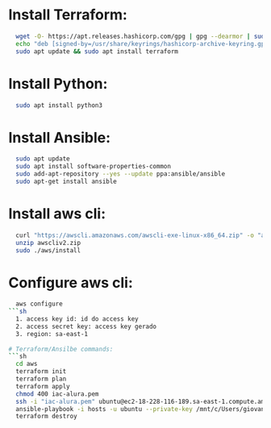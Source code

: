 # Install Terraform:
```sh
  wget -O- https://apt.releases.hashicorp.com/gpg | gpg --dearmor | sudo tee /usr/share/keyrings/hashicorp-archive-keyring.gpg
  echo "deb [signed-by=/usr/share/keyrings/hashicorp-archive-keyring.gpg] https://apt.releases.hashicorp.com $(lsb_release -cs) main" | sudo tee /etc/apt/sources.list.d/hashicorp.list
  sudo apt update && sudo apt install terraform
```

# Install Python:
```sh
  sudo apt install python3
```
  
# Install Ansible:
```sh
  sudo apt update
  sudo apt install software-properties-common
  sudo add-apt-repository --yes --update ppa:ansible/ansible
  sudo apt-get install ansible
```
  
# Install aws cli:
```sh
  curl "https://awscli.amazonaws.com/awscli-exe-linux-x86_64.zip" -o "awscliv2.zip"
  unzip awscliv2.zip
  sudo ./aws/install
```
  
# Configure aws cli:
```sh
  aws configure
```sh
  1. access key id: id do access key
  2. access secret key: access key gerado
  3. region: sa-east-1
  
# Terraform/Ansilbe commands:
```sh
  cd aws
  terraform init
  terraform plan
  terraform apply
  chmod 400 iac-alura.pem
  ssh -i "iac-alura.pem" ubuntu@ec2-18-228-116-189.sa-east-1.compute.amazonaws.com
  ansible-playbook -i hosts -u ubuntu --private-key /mnt/c/Users/giovannybrandalise/.ssh/iac-alura.pem playbook.yml
  terraform destroy
```
